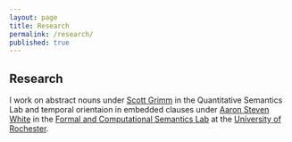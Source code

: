 ```yaml
---
layout: page
title: Research
permalink: /research/
published: true
---
```


<div class="page" markdown="1">

## Research 

I work on abstract nouns under [Scott Grimm](http://www.sas.rochester.edu/lin/sgrimm/) in the Quantitative Semantics Lab and temporal orientaion in embedded clauses under [Aaron Steven White](http://aaronstevenwhite.io/) in the [Formal and Computational Semantics Lab](http://factslab.io) at the [University of Rochester](http://www.sas.rochester.edu/lin/).

</div>
